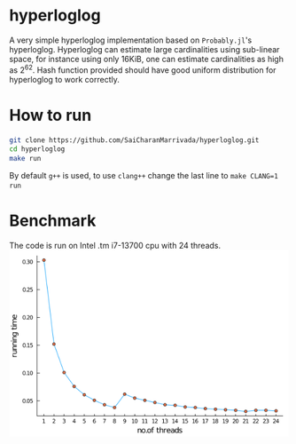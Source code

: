 # hyperloglog

A very simple hyperloglog implementation based on `Probably.jl`'s hyperloglog. Hyperloglog can estimate large cardinalities using sub-linear space, for instance using only 16KiB, one can estimate cardinalities as high as $2^{62}$. Hash function provided should have good uniform distribution for hyperloglog to work correctly.

# How to run
```bash
git clone https://github.com/SaiCharanMarrivada/hyperloglog.git
cd hyperloglog
make run
```
By default `g++` is used, to use `clang++` change the last line to `make CLANG=1 run`

# Benchmark
The code is run on Intel .tm i7-13700 cpu with 24 threads. ![](./running_times.png?raw=true)
